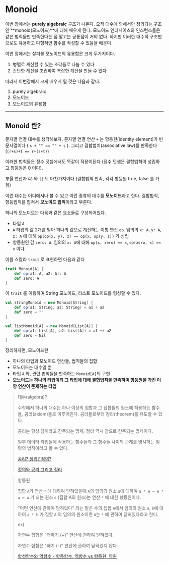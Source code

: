 # Monoid

이번 장에서는 **purely algebraic** 구조가 나온다. 오직 대수에 의해서만 정의되는 구조인 **monoid(모노이드)**에 대해 배우게 된다. 모노이드 인터페이스의 인스턴스들은 같은 법칙들만 만족한다는 점 말고는 공통점이 거의 없다. 하지만 이러한 대수적 구조만으로도 유용하고 다형적인 함수를 작성할 수 있음을 배운다.

이번 장에서는 살펴볼 모노이드의 유용함은 크게 두가지이다.

1. 병렬로 계산할 수 있는 조각들로 나눌 수 있다
2. 간단한 계산을 조립하여 복잡한 계산을 만들 수 있다

따라서 이번장에서 크게 배우게 될 것은 다음과 같다.

1. purely algebraic
2. 모노이드
3. 모노이드의 유용함

---

## Monoid 란?

문자열 연결 대수를 생각해보자. 문자열 연결 연산 `+` 는 항등원(identity element)가 빈 문자열이다 ( `s + "" == "" + s` ). 그리고 결합법치(associative law)를 만족한다 (`(r+s)+t == r+(s+t)`)

이러한 법칙들은 정수 덧셈에서도 똑같이 적용이된다 (정수 덧셈은 결합법칙이 성립하고 항등원은 0 이다).

부울 연산자 `&&` 와 `||` 도 마찬가지이다 (결합법칙 만족, 각각 항등원 true, false 를 가짐)

이런 대수는 어디에서나 볼 수 있고 이런 종류의 대수를 **모노이드**라고 한다. 결합법칙, 항등법칙을 합쳐서 **모노이드 법칙**이라고 부른다.

하나의 모노디으는 다음과 같은 요소들로 구성되어있다.

* 타입 `A`
* `A` 타입의 값 2개를 받아 하나의 값으로 계산하는 이항 연산 `op`. 임의의 `x: A`, `y: A`, `z: A` 에 대해 `op(op(x, y), z) == op(x, op(y, z))` 가 성립
* 항등원인 값 `zero: A`. 임의의 `x: A`에 대해 `op(x, zero) == x`, `op(zero, x) == x` 이다.

이를 스칼라 `trait` 로 표현하면 다음과 같다

```scala
trait Monoid[A] {
    def op(a1: A, a2: A): A
    def zero: A
}
```

이 `trait` 를 이용하여 String 모노이드, 리스트 모노이드를 형성할 수 있다.

```scala
val stringMonoid = new Monoid[String] {
    def op(a1: String, a2: String) = a1 + a2
    def zero = ""
}

val listMonoid[A] = new Monoid[List[A]] {
    def op(a1: List[A], a2: List[A]) = a1 ++ a2
    def zero = Nil
}
```

정리하자면, 모노이드란 

* 하나의 타입과 모노이드 연산들, 법칙들의 집합
* 모노이드는 대수일 뿐
* 타입 `A` 와, 관련 법칙들을 만족하는 `Monoid[A]`의 구현
* **모노이드는 하나의 타입이되 그 타입에 대해 결합법칙을 만족하며 항등원을 가진 이항 연산이 존재하는 타입**


> 대수(algebra)?
>
> 수학에서 하나의 대수는 하나 이상의 집합과 그 집합들의 원소에 적용하는 함수들, 공리(axiom)들로 이루어진다. 공리들로부터 정리(theorem)를 유도할 수 있다.
>
> 공리는 항상 참이라고 간주되는 명제, 정리 역시 참으로 간주되는 명제이다.
>
> 일부 데이터 타입들에 작용하는 함수들과 그 함수들 사이의 관계를 명시하는 일련의 법칙이라고 할 수 있다.
>
>
> [공리? 정리? 정의?](http://blog.naver.com/PostView.nhn?blogId=rodem_math&logNo=220290844317&parentCategoryNo=&categoryNo=53&viewDate=&isShowPopularPosts=true&from=search)
>
> [정의와 공리 그리고 정리](https://suhak.tistory.com/243)

> 항등원
>
> 집합 `A`가 연산 `*` 에 대하여 닫혀있을때 `A`의 임의의 원소 `a`에 대하여 `a * e = e * a = a` 가 되는 원소 `e` (집합 A의 원소)는 연산 `*` 에 대한 항등원이다.
>
> "어떤 연산에 관하여 닫혀있다" 라는 말은 수의 집합 `A`에서 임의의 원소 `a`, `b`에 대하여 `a * b` 가 집합 `A` 의 임의의 원소이면 `A`는 `*` 에 관하여 닫혀있다라고 한다.
>
> ex) 
>
> 자연수 집합은 "더하기 (+)" 연산에 관하여 닫혀있다.
>
> 자연수 집합은 "빼기 (-)" 연산에 관하여 닫혀있지 않다.
>
> [합성함수와 역함수 - 항등함수, 역함수 vs 항등원, 역원](http://blog.naver.com/PostView.nhn?blogId=at3650&logNo=40119536193)